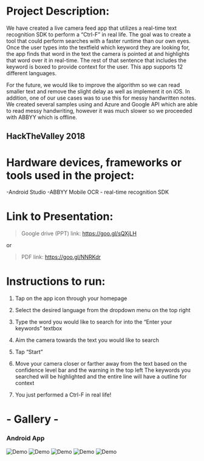 # Project Description: 
We have created a live camera feed app that utilizes a real-time text recognition SDK to perform a “Ctrl-F” in real life. The goal was to create a tool that could perform searches with a faster runtime than our own eyes. Once the user types into the textfield which keyword they are looking for, the app finds that word in the text the camera is pointed at and highlights that word over it in real-time. The rest of that sentence that includes the keyword is boxed to provide context for the user. This app supports 12 different languages. 

For the future, we would like to improve the algorithm so we can read smaller text and remove the slight delay as well as implement it on iOS. In addition, one of our use cases was to use this for messy handwritten notes. We created several samples using and Azure and Google API which are able to read messy handwriting, however it was much slower so we proceeded with ABBYY which is offline. 
## HackTheValley 2018 

# Hardware devices, frameworks or tools used in the project:
-Android Studio 
-ABBYY Mobile OCR - real-time recognition SDK

# Link to Presentation:

> Google drive (PPT) link: https://goo.gl/sQXjLH

or

> PDF link: https://goo.gl/NNRKdr 

# Instructions to run: 

1. Tap on the app icon through your homepage

2. Select the desired language from the dropdown menu on the top right

3. Type the word you would like to search for into the “Enter your keywords” textbox

4. Aim the camera towards the text you would like to search

5. Tap “Start”

6. Move your camera closer or farther away from the text based on the confidence level bar and the warning in the top left 
The keywords you searched will be highlighted and the entire line will have a outline for context 

7. You just performed a Ctrl-F in real life!

# - Gallery -
### Android App
![Demo](https://github.com/Karan-Bajaj/ctrl-F-IRL/blob/master/Gallery/Demo1.png)
![Demo](https://github.com/Karan-Bajaj/ctrl-F-IRL/blob/master/Gallery/Demo2.png)
![Demo](https://github.com/Karan-Bajaj/ctrl-F-IRL/blob/master/Gallery/Demo3.png)
![Demo](https://github.com/Karan-Bajaj/ctrl-F-IRL/blob/master/Gallery/multiLingual.png)
![Demo](https://github.com/Karan-Bajaj/ctrl-F-IRL/blob/master/Gallery/MindMap.jpg)




